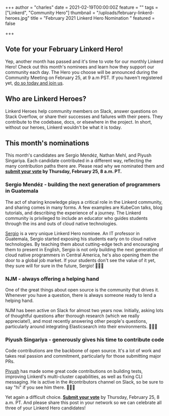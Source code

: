 +++
author = "charles"
date = 2021-02-19T00:00:00Z
feature = ""
tags = ["Linkerd", "Community Hero"]
thumbnail = "/uploads/february-linkerd-heroes.jpg"
title = "February 2021 Linkerd Hero Nomination "
featured = false

+++
## Vote for your February Linkerd Hero!

Yep, another month has passed and it's time to vote for our monthly Linkerd Hero! Check out this month's nominees and learn how they support our community each day. The Hero you choose will be announced during the Community Meeting on February 25, at 9 a.m PST. If you haven't registered yet, [do so today and join us](https://community.cncf.io/events/details/cncf-linkerd-online-community-meetup-presents-february-linkerd-online-community-meetup/#/).

## Who are Linkerd Heroes?

Linkerd Heroes help community members on Slack, answer questions on Stack Overflow, or share their successes and failures with their peers. They contribute to the codebase, docs, or elsewhere in the project. In short, without our heroes, Linkerd wouldn't be what it is today.

## This month's nominations

This month's candidates are Sergio Mendéz, Nathan Mehl, and Piyush Singariya. Each candidate contributed in a different way, reflecting the many contribution paths there are. Please read why we nominated them and **[submit your vote](https://forms.gle/RfzWPWQ5MR9Cajb37) by Thursday, February 25, 8 a.m. PT.**

### Sergio Mendéz - building the next generation of programmers in Guatemala

The act of sharing knowledge plays a critical role in the Linkerd community, and sharing comes in many forms. A few examples are KubeCon talks, blog tutorials, and describing the experience of a journey. The Linkerd community is privileged to include an educator who guides students through the ins and outs of cloud native technologies.

[Sergio](https://www.linkedin.com/in/sergioarmgpl/) is a very unique Linkerd Hero nominee. An IT professor in Guatemala, Sergio started exposing his students early on to cloud native technologies. By teaching them about cutting-edge tech and encouraging them to present in English, Sergio is not only building the next generation of cloud native programmers in Central America, he's also opening them the door to a global job market. If your students don't see the value of it yet, they sure will for sure in the future, Sergio! 👏👏👏

### NJM - always offering a helping hand

One of the great things about open source is the community that drives it. Whenever you have a question, there is always someone ready to lend a helping hand.

NJM has been active on Slack for almost two years now. Initially, asking lots of thoughtful questions after thorough research (which we really appreciate!), and most recently answering other people's questions, particularly around integrating Elasticsearch into their environments. 👏👏👏

### Piyush Singariya - generously gives his time to contribute code

Code contributions are the backbone of open source. It's a lot of work and takes real passion and commitment, particularly for those submitting major PRs.

[Piyush](https://www.linkedin.com/in/piyushsingariya/) has made some great code contributions on building tests, improving Linkerd's multi-cluster capabilities, as well as fixing CLI messaging. He is active in the #contributors channel on Slack, so be sure to say "hi" if you see him there. 👏👏👏

Yet again a difficult choice. **[Submit your vote](https://forms.gle/RfzWPWQ5MR9Cajb37)** by Thursday, February 25, 8 a.m. PT. And please share this post in your network so we can celebrate all three of your Linkerd Hero candidates!
